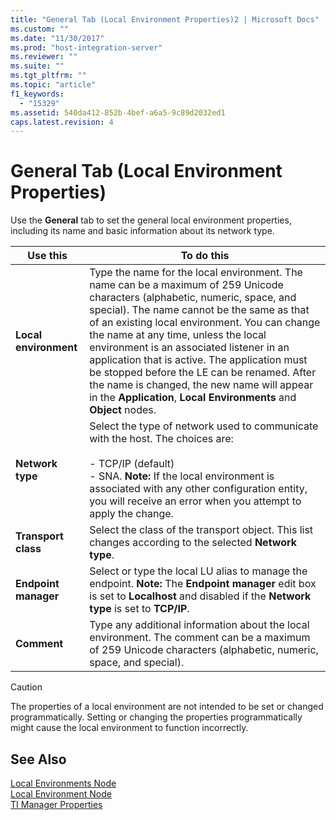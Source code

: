 ```yaml
---
title: "General Tab (Local Environment Properties)2 | Microsoft Docs"
ms.custom: ""
ms.date: "11/30/2017"
ms.prod: "host-integration-server"
ms.reviewer: ""
ms.suite: ""
ms.tgt_pltfrm: ""
ms.topic: "article"
f1_keywords: 
  - "15329"
ms.assetid: 540da412-852b-4bef-a6a5-9c89d2032ed1
caps.latest.revision: 4
---
```

# General Tab (Local Environment Properties)
Use the **General** tab to set the general local environment properties, including its name and basic information about its network type.  
  
|Use this|To do this|  
|--------------|----------------|  
|**Local environment**|Type the name for the local environment. The name can be a maximum of 259 Unicode characters (alphabetic, numeric, space, and special). The name cannot be the same as that of an existing local environment. You can change the name at any time, unless the local environment is an associated listener in an application that is active. The application must be stopped before the LE can be renamed. After the name is changed, the new name will appear in the **Application**, **Local Environments** and **Object** nodes.|  
|**Network type**|Select the type of network used to communicate with the host. The choices are:<br /><br /> -   TCP/IP (default)<br />-   SNA. **Note:**  If the local environment is associated with any other configuration entity, you will receive an error when you attempt to apply the change.|  
|**Transport class**|Select the class of the transport object. This list changes according to the selected **Network type**.|  
|**Endpoint manager**|Select or type the local LU alias to manage the endpoint. **Note:**  The **Endpoint manager** edit box is set to **Localhost** and disabled if the **Network type** is set to **TCP/IP**.|  
|**Comment**|Type any additional information about the local environment. The comment can be a maximum of 259 Unicode characters (alphabetic, numeric, space, and special).|  
  
> [!CAUTION]
>  The properties of a local environment are not intended to be set or changed programmatically. Setting or changing the properties programmatically might cause the local environment to function incorrectly.  
  
## See Also  
 [Local Environments Node](../core/local-environments-node2.md)   
 [Local Environment Node](../core/local-environment-node1.md)   
 [TI Manager Properties](../core/ti-manager-properties1.md)